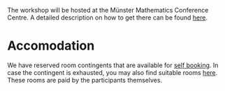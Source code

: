 <!--
.. title: Venue
.. slug: venue
.. date: 2022-03-02 16:09:53 UTC+01:00
.. tags:
.. category:
.. link:
.. description:
.. type: text
-->

The workshop will be hosted at the
Münster Mathematics Conference Centre.
A detailed description on how to get there
can be found [here](https://www.uni-muenster.de/MathematicsMuenster/aboutmm/directions.shtml).

# Accomodation

We have reserved room contingents that are available
for [self booking](https://go.wwu.de/dnkzb).
In case the contingent is exhausted, you may also find suitable rooms [here](https://bit.ly/MaRDIWorkshop22).
These rooms are paid by the participants themselves.
